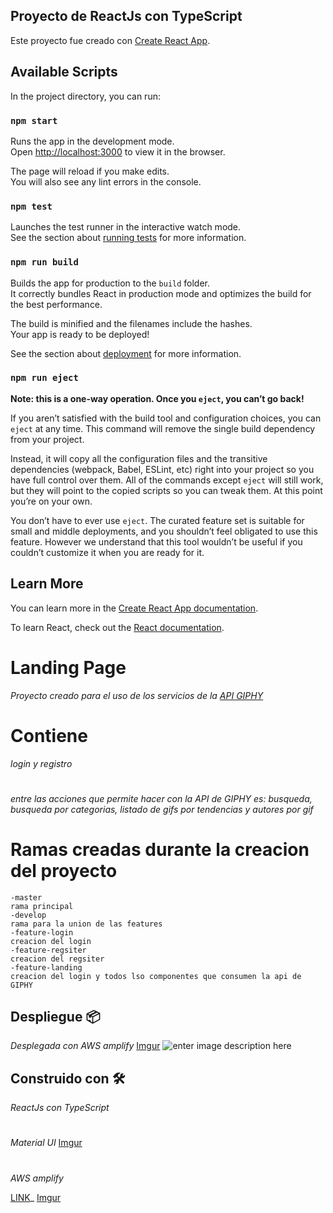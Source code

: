 ## Proyecto de ReactJs con TypeScript

Este proyecto fue creado con [Create React App](https://github.com/facebook/create-react-app).

## Available Scripts

In the project directory, you can run:

### `npm start`

Runs the app in the development mode.<br />
Open [http://localhost:3000](http://localhost:3000) to view it in the browser.

The page will reload if you make edits.<br />
You will also see any lint errors in the console.

### `npm test`

Launches the test runner in the interactive watch mode.<br />
See the section about [running tests](https://facebook.github.io/create-react-app/docs/running-tests) for more information.

### `npm run build`

Builds the app for production to the `build` folder.<br />
It correctly bundles React in production mode and optimizes the build for the best performance.

The build is minified and the filenames include the hashes.<br />
Your app is ready to be deployed!

See the section about [deployment](https://facebook.github.io/create-react-app/docs/deployment) for more information.

### `npm run eject`

**Note: this is a one-way operation. Once you `eject`, you can’t go back!**

If you aren’t satisfied with the build tool and configuration choices, you can `eject` at any time. This command will remove the single build dependency from your project.

Instead, it will copy all the configuration files and the transitive dependencies (webpack, Babel, ESLint, etc) right into your project so you have full control over them. All of the commands except `eject` will still work, but they will point to the copied scripts so you can tweak them. At this point you’re on your own.

You don’t have to ever use `eject`. The curated feature set is suitable for small and middle deployments, and you shouldn’t feel obligated to use this feature. However we understand that this tool wouldn’t be useful if you couldn’t customize it when you are ready for it.

## Learn More

You can learn more in the [Create React App documentation](https://facebook.github.io/create-react-app/docs/getting-started).

To learn React, check out the [React documentation](https://reactjs.org/).


# Landing Page 

_Proyecto creado para el uso de los servicios de la [API GIPHY](https://developers.giphy.com/)_

# Contiene
_login y registro_
#
_entre las acciones que permite hacer con la API de GIPHY es: busqueda, busqueda por categorias, listado de gifs por tendencias y autores por gif_
# Ramas creadas durante la creacion del proyecto
    -master
    rama principal
    -develop
    rama para la union de las features
    -feature-login
    creacion del login
    -feature-regsiter
    creacion del regsiter
    -feature-landing
    creacion del login y todos lso componentes que consumen la api de GIPHY

## Despliegue 📦

_Desplegada con AWS amplify_
[Imgur](https://i.imgur.com/9LecKya.png)
![enter image description here](https://i.imgur.com/9LecKya.png)

## Construido con 🛠️

_ReactJs con TypeScript_
#
_Material UI_
[Imgur](https://imgur.com/55glwEm)
#
_AWS amplify_

[LINK](https://master.d2dir00lkrcrye.amplifyapp.com)_
[Imgur](https://imgur.com/6f9cjPD)

